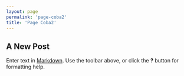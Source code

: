 ```yaml
---
layout: page
permalink: 'page-coba2'
title: 'Page Coba2'
---
```


## A New Post

Enter text in [Markdown](http://daringfireball.net/projects/markdown/). Use the toolbar above, or click the **?** button for formatting help.
